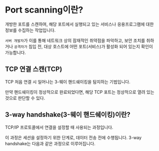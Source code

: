# Port scanning이란?

개방한 포트를 스캔하여, 해당 포트에서 실행되고 있는 서비스나 응용프로그램에 대한 정보를 수집하는 작업입니다.

`서버 개발자`가 이를 통해 네트워크 상의 잠재적인 취약점을 파악하고, 보안 조치를 취하거나 `공격자가` 침입 전, 대상 호스트에 어떤 포트(서비스)가 활성화 되어 있는지 확인이 가능합니다.

## TCP 연결 스캔(TCP)
TCP 처음 연결 시 일어나는 3-웨이 핸드쉐이킹을 탐지하는 기법입니다.

만약 핸드쉐이킹이 정상적으로 완료되었다면, 해당 TCP 포트는 정상적으로 열려 있는 것으로 판단할 수 있다.

## 3-way handshake(3-웨이 핸드쉐이킹)이란?
TCP/IP 프로토콜에서 연결을 설정할 때 사용되는 과정입니다.

이 과정은 세션을 설정하기 위한 단계로, 데이터 전송 전에 수행됩니다. 3-way handshake는 다음과 같은 과정으로 이루어집니다.